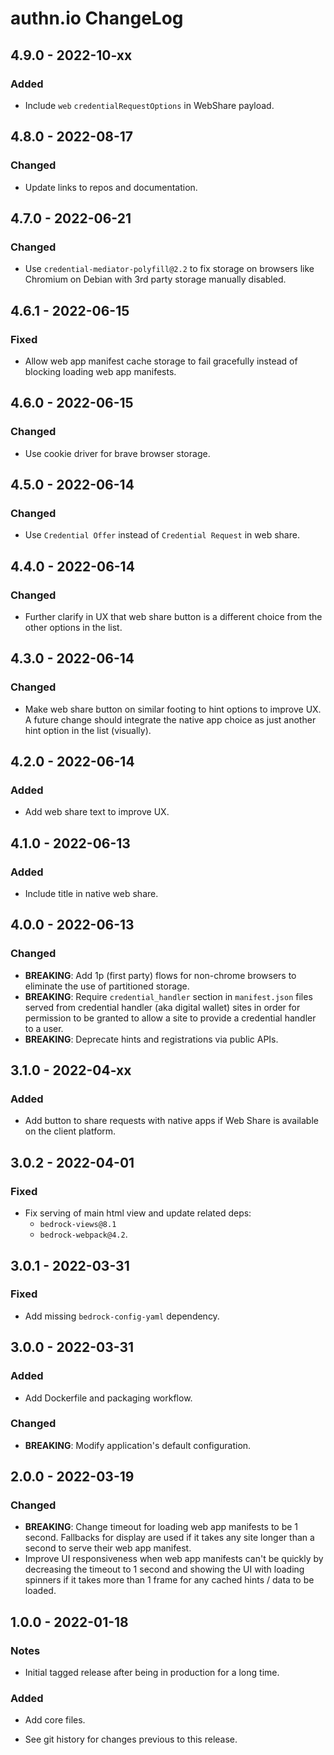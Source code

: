 # authn.io ChangeLog

## 4.9.0 - 2022-10-xx

### Added
- Include `web` `credentialRequestOptions` in WebShare payload.

## 4.8.0 - 2022-08-17

### Changed
- Update links to repos and documentation.

## 4.7.0 - 2022-06-21

### Changed
- Use `credential-mediator-polyfill@2.2` to fix storage on browsers
  like Chromium on Debian with 3rd party storage manually disabled.

## 4.6.1 - 2022-06-15

### Fixed
- Allow web app manifest cache storage to fail gracefully instead
  of blocking loading web app manifests.

## 4.6.0 - 2022-06-15

### Changed
- Use cookie driver for brave browser storage.

## 4.5.0 - 2022-06-14

### Changed
- Use `Credential Offer` instead of `Credential Request` in web share.

## 4.4.0 - 2022-06-14

### Changed
- Further clarify in UX that web share button is a different choice
  from the other options in the list.

## 4.3.0 - 2022-06-14

### Changed
- Make web share button on similar footing to hint options to improve
  UX. A future change should integrate the native app choice as just
  another hint option in the list (visually).

## 4.2.0 - 2022-06-14

### Added
- Add web share text to improve UX.

## 4.1.0 - 2022-06-13

### Added
- Include title in native web share.

## 4.0.0 - 2022-06-13

### Changed
- **BREAKING**: Add 1p (first party) flows for non-chrome browsers to
  eliminate the use of partitioned storage.
- **BREAKING**: Require `credential_handler` section in `manifest.json`
  files served from credential handler (aka digital wallet) sites in
  order for permission to be granted to allow a site to provide a
  credential handler to a user.
- **BREAKING**: Deprecate hints and registrations via public APIs.

## 3.1.0 - 2022-04-xx

### Added
- Add button to share requests with native apps if Web
  Share is available on the client platform.

## 3.0.2 - 2022-04-01

### Fixed
- Fix serving of main html view and update related deps:
  - `bedrock-views@8.1`
  - `bedrock-webpack@4.2`.

## 3.0.1 - 2022-03-31

### Fixed
- Add missing `bedrock-config-yaml` dependency.

## 3.0.0 - 2022-03-31

### Added
- Add Dockerfile and packaging workflow.

### Changed
- **BREAKING**: Modify application's default configuration.

## 2.0.0 - 2022-03-19

### Changed
- **BREAKING**: Change timeout for loading web app manifests to
  be 1 second. Fallbacks for display are used if it takes any site
  longer than a second to serve their web app manifest.
- Improve UI responsiveness when web app manifests can't be quickly
  by decreasing the timeout to 1 second and showing the UI with
  loading spinners if it takes more than 1 frame for any cached
  hints / data to be loaded.

## 1.0.0 - 2022-01-18

### Notes
- Initial tagged release after being in production for a long time.

### Added
- Add core files.

- See git history for changes previous to this release.
